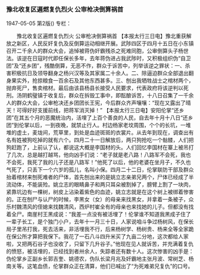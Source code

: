 ### 豫北收复区遍燃复仇烈火  公审枪决倒算祸首

1947-05-05
第2版()
专栏：

　　豫北收复区遍燃复仇烈火
    公审枪决倒算祸首
    【本报太行三日电】豫北重获解放之新区，人民反奸复仇及反倒算运动相继开展。武陟四区于四月十五日在小东镇召开二千余人的群众大会，追悼被蒋伪奸霸残杀之死难同胞，公审倒算头子杨世法。该逆在日寇时代即任保长多年，去年蒋伪进占我武陟时，又积极组织伪“自卫团”及“还乡团”，残酷倒算，无恶不作，群众于诉苦中，列举该逆之罪状：一、杀害积极抗日及领导翻身之杨兴汉等及其家属二十余人。二、除逼迫群众全部退出翻身果实外，抢掠粮食一百余石及其他东西甚多。三、刨出我牺牲战士之棺材两个，抛弃死尸，售卖棺材。最后由该县杨县长接受人民要求，代表政府将该逆判以死刑。汤阴鹤璧镇于收复后，群众在拆毁工事中，即酝酿诉苦，十八日召集了一千余人的群众大会，公审枪决还乡团团长王宪，今后群众齐声嚷嚷：“现在又露出了晴天！可得好好支援前线，把蒋军消灭掉！”
    【本报太行三日电】安阳伦掌“还乡团”在其五个月的恶魔统治内，活埋了上百个善良的人民，自去年十月十八日“还乡团”到伦掌以后，一到夜晚，就禁止行人。村边杨家老坟周围，个个的长坑，一堆堆的虚土，麦垅间，荒草里，到处是血迹斑斑的衣裳片。从去年到现在，调查出有名有姓被狗吃掉的就有六个。四月二十一日解放后，两只狗抢吃一个骷髅，人们把狗赶跑了，上前认了认，都说这大概是李国材的头。人们回忆李国材在寨上被吊打了几次，总是越打越骂，他向凶手们说：“老子就是老八路！八路军不会死，我也不会死，我死了我的儿子还是八路军！”他死了以后，他的老婆在坐月子，不久也气死了，只丢下一个六岁的孤儿，名叫小保。四月二十二日，伦掌联防干部及群众抬着棺材来刨死难者的尸体，首先刨出来的是姚立志亲弟兄两个，尸体已经成了半流动体，不能装殓。姚立志的眼睛鼻子和两只耳朵被割掉了，膀臂上割了一块肉，紧靠坑边有一棵树，树皮上沾染着紫色的血迹，姚立志就是在这个树上被绑着惨害的。正在刨尸与认尸的时候，李黑女（女）的母亲来找黑女，并拿着一条被子，众乐村魏清风的侄媳来找魏清风，西炉村崔全有的母亲也来找她的儿子。但都没有找着全尸。南崖村王黑成说：“我差一点没有被活埋了！伦掌谁不知道我黑成子住了一辈子长工，是个独门小户，去年十一月三十日，人家说咱斗争过杨树风，在保长局子里吊打我，死去活来，非活埋我不行，后来杨树学、杨树贵、杨来全等全家跪在保公所才算把我保下。我花了一石八斗四升米买了九亩二分地，这次都给人家啦，又把两石谷子也没收了，只留下几升谷子。”他现在见人就诉苦，并充满着复仇的愤怒，被活埋的，已经找到者卅余人，失踪者还有数十人。这次惨害的凶手是：伪伦掌乡正副乡长郭吉奎、姚德农，伪队长梁月兆及奸霸地主张月波、常树芝、杨南关等。这笔血债，伦掌群众正在清算，他们已喊出了“为死难弟兄复仇”的口号。
